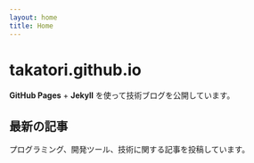 ```yaml
---
layout: home
title: Home
---
```


# takatori.github.io

**GitHub Pages** + **Jekyll** を使って技術ブログを公開しています。

## 最新の記事

プログラミング、開発ツール、技術に関する記事を投稿しています。